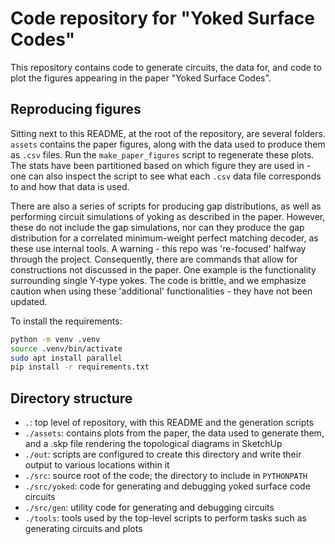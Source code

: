 # Code repository for "Yoked Surface Codes"

This repository contains code to generate circuits, the data for, and code to plot the figures
appearing in the paper "Yoked Surface Codes".

## Reproducing figures

Sitting next to this README, at the root of the repository,
are several folders. `assets` contains the paper figures, along
with the data used to produce them as `.csv` files. Run the `make_paper_figures`
script to regenerate these plots. The stats have been partitioned based on which
figure they are used in - one can also inspect the script to see what each `.csv`
data file corresponds to and how that data is used.

There are also a series of scripts for producing gap distributions,
as well as performing circuit simulations of yoking as described in the paper.
However, these do not include the gap simulations, nor can they produce the gap distribution
for a correlated minimum-weight perfect matching decoder, as these use internal tools.
A warning - this repo was 're-focused' halfway through the project. Consequently, there are
commands that allow for constructions not discussed in the paper. One example
is the functionality surrounding single Y-type yokes. The code is brittle, and
we emphasize caution when using these 'additional' functionalities - they have not been updated.

To install the requirements:
```bash
python -m venv .venv
source .venv/bin/activate
sudo apt install parallel
pip install -r requirements.txt
```

## Directory structure

- `.`: top level of repository, with this README and the generation scripts
- `./assets`: contains plots from the paper, the data used to generate them, and a .skp file rendering the topological diagrams in SketchUp
- `./out`: scripts are configured to create this directory and write their output to various locations within it
- `./src`: source root of the code; the directory to include in `PYTHONPATH`
- `./src/yoked`: code for generating and debugging yoked surface code circuits
- `./src/gen`: utility code for generating and debugging circuits
- `./tools`: tools used by the top-level scripts to perform tasks such as generating circuits and plots